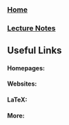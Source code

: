 ### [Home](https://artinkevin.github.io/homepage/)
### [Lecture Notes](https://artinkevin.github.io/notes/)
## Useful Links
#### Homepages:


#### Websites:


#### LaTeX:


#### More:
